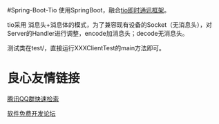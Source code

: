 #Spring-Boot-Tio
使用SpringBoot，融合[tio即时通讯框架](http://git.oschina.net/tywo45/t-io "tio即时通讯框架")。


tio采用 消息头+消息体的模式，为了兼容现有设备的Socket（无消息头），对Server的Handler进行调整，encode加消息头；decode无消息头。

测试类在test/，直接运行XXXClientTest的main方法即可。


 # 良心友情链接

[腾讯QQ群快速检索](http://u.720life.cn/s/8cf73f7c)

[软件免费开发论坛](http://u.720life.cn/s/bbb01dc0)